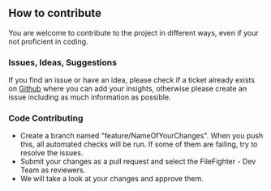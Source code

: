 ## How to contribute

You are welcome to contribute to the project in different ways, even if your not proficient in coding.

### Issues, Ideas, Suggestions

If you find an issue or have an idea, please check if a ticket already exists on [Github](https://github.com/FileFighter/filefighter.github.io/issues) where you can add your insights, otherwise please create an issue including as much information as possible.

### Code Contributing

* Create a branch named "feature/NameOfYourChanges". When you push this, all automated checks will be run. If some of them are failing, try to resolve the issues.
* Submit your changes as a pull request and select the FileFighter - Dev Team as reviewers.
* We will take a look at your changes and approve them.




